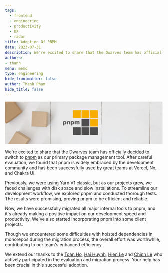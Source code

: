 ```yaml
---
tags: 
  - frontend
  - engineering
  - productivity
  - DX
  - radar
title: Adoption Of PNPM
date: 2023-07-31
description: We're excited to share that the Dwarves team has officially decided to switch to pnpm as our primary package management tool. After careful evaluation, we found that pnpm is widely embraced by the development community and has been successfully used by great teams at Vercel, Nx, and Chakra UI
authors: 
- thanh
menu: memo
type: engineering
hide_frontmatter: false
author: Thanh Pham
hide_title: false
---
```


![](assets/adoption-of-pnpm_4601b8f71eebe7c7fbc4a6fc7925a8b6_md5.webp)

We're excited to share that the Dwarves team has officially decided to switch to [pnpm](https://radar.d.foundation/pnpm-198b80c6b5444f8cb1d11392ddc2bf63) as our primary package management tool. After careful evaluation, we found that pnpm is widely embraced by the development community and has been successfully used by great teams at Vercel, Nx, and Chakra UI.

Previously, we were using Yarn V1 classic, but as our projects grew, we faced challenges with disk space and slow installations. To streamline our development workflow, we explored pnpm and conducted thorough tests. The results were promising, proving pnpm to be efficient and reliable.

Now, we have successfully migrated all major internal tools to pnpm, and it's already making a positive impact on our development speed and productivity. We've also started incorporating pnpm into some client projects.

Though we encountered some difficulties with hoisted dependencies in monorepos during the migration process, the overall effort was worthwhile, contributing to our team's enhanced efficiency.

We extend our thanks to the [Toan Ho](https://www.linkedin.com/in/toanhq/), [Hai Huynh](https://www.linkedin.com/in/hthai2201/), [Hien Le](https://www.linkedin.com/in/hien-le-duy/) and [Chinh Le](https://www.linkedin.com/in/chinh-ld/) who actively participated in the evaluation and migration process. Your help has been crucial in this successful adoption.
